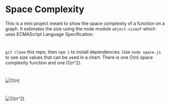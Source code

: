 # Space Complexity
This is a mini project meant to show the space complexity of a function on a graph.
It estimates the size using the node module ```object-sizeof``` which uses
ECMAScript Language Specification.
#
```git clone``` this repo, then ```npm i``` to install dependencies. Use ```node space.js``` to
see size values that can be used in a chart. There is one O(n) space complexity function and one O(n^2).
#
![O(n)](https://user-images.githubusercontent.com/104668677/197688666-0fe7adb6-d37d-4556-9554-6b042ebe44a3.png)
#
![O(n^2)](https://user-images.githubusercontent.com/104668677/197688649-ffc1d85d-4018-4cec-ba0d-0a6e843806d6.png)
